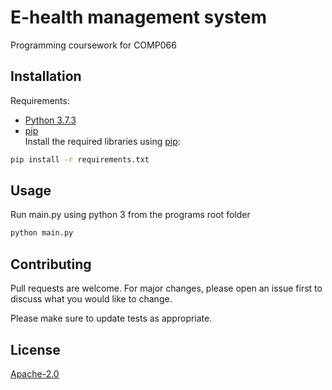 # E-health management system

Programming coursework for COMP066
## Installation
Requirements:
* [Python 3.7.3](https://www.python.org/downloads/release/python-373/) 
* [pip](https://pip.pypa.io/en/stable/)  
Install the required libraries using [pip](https://pip.pypa.io/en/stable/):
```bash
pip install -r requirements.txt
```

## Usage
Run main.py using python 3 from the programs root folder
```python
python main.py
```

## Contributing
Pull requests are welcome. For major changes, please open an issue first to discuss what you would like to change.

Please make sure to update tests as appropriate.

## License
[Apache-2.0](https://choosealicense.com/licenses/apache-2.0/)

